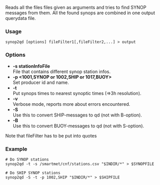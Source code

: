 Reads all the files files given as arguments and tries to find SYNOP messages from them. All the found synops are combined in one output querydata file.

### Usage

    synop2qd [options] fileFilter1[,fileFilter2,...] > output

### Options

* **-s stationInfoFile**  
    File that contains different synop station infos.
* **-p <1001,SYNOP or 1002,SHIP or 1017,BUOY>**  
    Set producer id and name.
* **-t**  
    Put synops times to nearest synoptic times (=>3h resolution).
* **-v**  
    Verbose mode, reports more about errors encountered.
* **-S**  
    Use this to convert SHIP-messages to qd (not with B-option).
* **-B**  
    Use this to convert BUOY-messages to qd (not with S-option).

Note that fileFilter has to be put into quotes 

### Example

    # Do SYNOP stations
    synop2qd -t -s /smartmet/cnf/stations.csv "$INDIR/*" > $SYNOPFILE
     
    # Do SHIP SYNOP stations
    synop2qd -S -t -p 1002,SHIP "$INDIR/*" > $SHIPFILE
